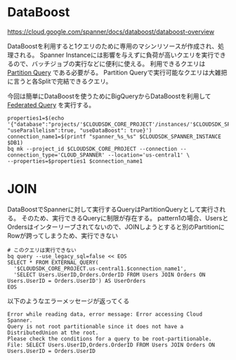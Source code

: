 # DataBoost

https://cloud.google.com/spanner/docs/databoost/databoost-overview

DataBoostを利用すると1クエリのために専用のマシンリソースが作成され、処理される。
Spanner Instanceには影響を与えずに負荷が高いクエリを実行できるので、バッチジョブの実行などに便利に使える。
利用できるクエリは [Partition Query](https://cloud.google.com/spanner/docs/reads?hl=en#read_data_in_parallel) である必要がる。
Partition Queryで実行可能なクエリは大雑把に言うと各Splitで完結できるクエリ。

今回は簡単にDataBoostを使うためにBigQueryからDataBoostを利用して [Federated Query](https://cloud.google.com/bigquery/docs/cloud-spanner-federated-queries) を実行する。

```
properties1=$(echo '{"database":"projects/'$CLOUDSDK_CORE_PROJECT'/instances/'$CLOUDSDK_SPANNER_INSTANCE'/databases/'$DB1'", "useParallelism":true, "useDataBoost": true}')
connection_name1=$(printf "spanner_%s_%s" $CLOUDSDK_SPANNER_INSTANCE $DB1)
bq mk --project_id $CLOUDSDK_CORE_PROJECT --connection --connection_type='CLOUD_SPANNER' --location='us-central1' \
--properties=$properties1 $connection_name1
```

# JOIN

DataBoostでSpannerに対して実行するQueryはPartitionQueryとして実行される。
そのため、実行できるQueryに制限が存在する。
pattern1の場合、UsersとOrdersはインターリーブされてないので、JOINしようとすると別のPartitionにRowが跨ってしまうため、実行できない

```
# このクエリは実行できない
bq query --use_legacy_sql=false << EOS
SELECT * FROM EXTERNAL_QUERY(
  '$CLOUDSDK_CORE_PROJECT.us-central1.$connection_name1',
  'SELECT Users.UserID,Orders.OrderID FROM Users JOIN Orders ON Users.UserID = Orders.UserID') AS UserOrders
EOS
```

以下のようなエラーメッセージが返ってくる

```
Error while reading data, error message: Error accessing Cloud Spanner.
Query is not root partitionable since it does not have a DistributedUnion at the root.
Please check the conditions for a query to be root-partitionable.
File: SELECT Users.UserID,Orders.OrderID FROM Users JOIN Orders ON Users.UserID = Orders.UserID
```